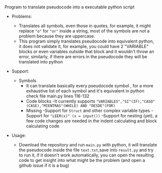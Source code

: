 Program to translate pseudocode into a executable python script

- Problems:
    - Translates all symbols, even those in quotes, for example, it might replace ```"o"``` for ```"or"``` inside a string, most of the symbols are not a problem because they are uppercase. 
    - This program simply translates pseudocode into equivalent python, it does not validate it, for example, you could have 2 "VARIABLE" blocks or even variables outside that block and it wouldn't throw an error, similarly, if there are errors in the pseudocode they will be translated into python
- Support:
    - Symbols
        - It can translate basically every pseudocode symbol , for a more exhaustive list  of each symbol and it's equivalent in python check file main.py lines 116-132
        - Code blocks
            -It currently supports ```"VARIABLES","SI"(IF),"CASO"(CASE),"MIENTRAS"(WHILE) AND "DESDE"(FOR)``` 
        - Missing
            -Support for ```Struct``` and other complex variable types
            -Support for ```"LEER(x)" (x = input())```
            -Support for nesting (yet), a few code changes are needed in the indent calculating and block calculating code
            
- Usage:
  - Download the repository and run ```main.py``` with python, it will translate the pseudocode inside the file ```text.txt```,save into ```result.py``` and try to run it, if it doesn't work automatically, you can open the resulting code to get insight into what might be the problem (and open a github issue if it is a bug)

